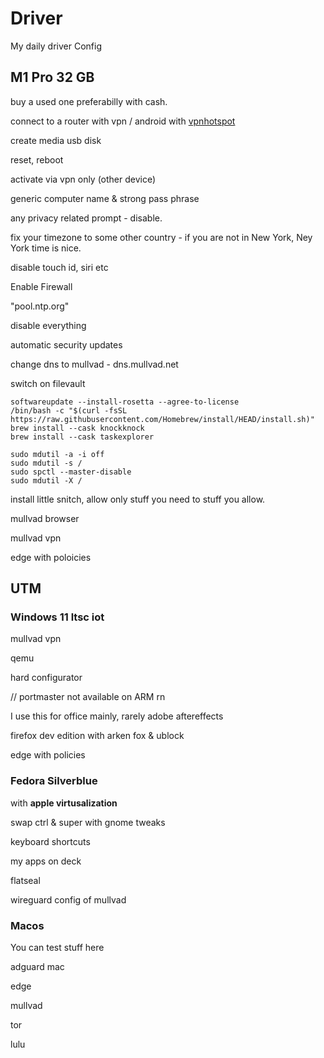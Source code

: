 # Driver

My daily driver Config

## M1 Pro 32 GB

buy a used one preferabilly with cash.

connect to a router with vpn / android with [vpnhotspot](https://github.com/Mygod/VPNHotspot)

create media usb disk 

reset, reboot

activate via vpn only (other device)

generic computer name & strong pass phrase

any privacy related prompt - disable.

fix your timezone to some other country - if you are not in New York, Ney York time is nice.

disable touch id, siri etc

Enable Firewall

"pool.ntp.org"

disable everything

automatic security updates

change dns to mullvad - dns.mullvad.net

switch on filevault

```
softwareupdate --install-rosetta --agree-to-license
/bin/bash -c "$(curl -fsSL https://raw.githubusercontent.com/Homebrew/install/HEAD/install.sh)"
brew install --cask knockknock
brew install --cask taskexplorer
```

```
sudo mdutil -a -i off
sudo mdutil -s /
sudo spctl --master-disable
sudo mdutil -X /
```


install little snitch, allow only stuff you need to stuff you allow.

mullvad browser

mullvad vpn

edge with poloicies

## UTM

### Windows 11 ltsc iot

mullvad vpn

qemu

hard configurator 

// portmaster not available on ARM rn

I use this for office mainly, rarely adobe aftereffects

firefox dev edition with arken fox  & ublock

edge with policies

### Fedora Silverblue

with **apple virtusalization**

swap ctrl & super with gnome tweaks

keyboard shortcuts

my apps on deck

flatseal

wireguard config of mullvad

### Macos

You can test stuff here

adguard mac

edge

mullvad

tor

lulu
